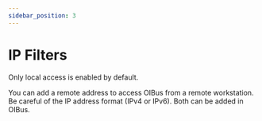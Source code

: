 ```yaml
---
sidebar_position: 3
---
```


# IP Filters
Only local access is enabled by default.

You can add a remote address to access OIBus from a remote workstation. Be careful of the IP address format (IPv4 or IPv6).
Both can be added in OIBus.

